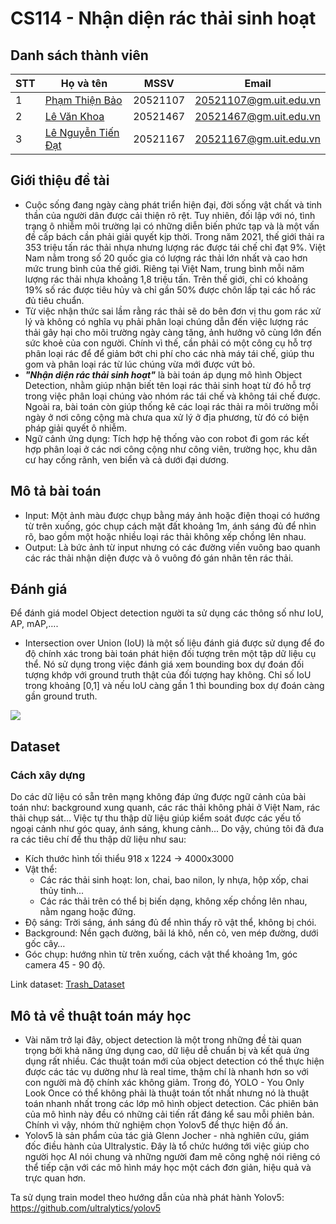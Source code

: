 # CS114 - Nhận diện rác thải sinh hoạt
## Danh sách thành viên
| STT | Họ và tên | MSSV | Email |
|-----|-------|------|-------|
| 1 | [Phạm Thiện Bảo](https://github.com/beetibao) | 20521107 | 20521107@gm.uit.edu.vn |
| 2 | [Lê Văn Khoa](https://github.com/Levankhoa150102) | 20521467 | 20521467@gm.uit.edu.vn |
| 3 | [Lê Nguyễn Tiến Đạt](https://github.com/lenguyentiendat) | 20521167 | 20521167@gm.uit.edu.vn |

## Giới thiệu đề tài
- Cuộc sống đang ngày càng phát triển hiện đại, đời sống vật chất và tinh thần của người dân được cải thiện rõ rệt. Tuy nhiên, đối lập với nó, tình trạng ô nhiễm môi trường lại có những diễn biến phức tạp và là một vấn đề cấp bách cần phải giải quyết kịp thời. Trong năm 2021, thế giới thải ra 353 triệu tấn rác thải nhựa nhưng lượng rác được tái chế chỉ đạt 9%. Việt Nam nằm trong số 20 quốc gia có lượng rác thải lớn nhất và cao hơn mức trung bình của thế giới. Riêng tại Việt Nam, trung bình mỗi năm lượng rác thải nhựa khoảng 1,8 triệu tấn. Trên thế giới, chỉ có khoảng 19% số rác được tiêu hủy và chỉ gần 50% được chôn lấp tại các hố rác đủ tiêu chuẩn. 
- Từ việc nhận thức sai lầm rằng rác thải sẽ do bên đơn vị thu gom rác xử lý và không có nghĩa vụ phải phân loại chúng dẫn đến việc lượng rác thải gây hại cho môi trường ngày càng tăng, ảnh hưởng vô cùng lớn đến sức khoẻ của con người. Chính vì thế, cần phải có một công cụ hỗ trợ phân loại rác để để giảm bớt chi phí cho các nhà máy tái chế, giúp thu gom và phân loại rác từ lúc chúng vừa mới được vứt bỏ. 
- _**"Nhận diện rác thải sinh hoạt"**_ là bài toán áp dụng mô hình Object Detection, nhằm giúp nhận biết tên loại rác thải sinh hoạt từ đó hỗ trợ trong việc phân loại chúng vào nhóm rác tái chế và không tái chế được. Ngoài ra, bài toán còn giúp thống kê các loại rác thải ra môi trường mỗi ngày ở nơi công cộng mà chưa qua xử lý ở địa phương, từ đó có biện pháp giải quyết ô nhiễm.
- Ngữ cảnh ứng dụng: Tích hợp hệ thống vào con robot đi gom rác kết hợp phân loại ở các nơi công cộng như công viên, trường học, khu dân cư hay cống rãnh, ven biển và cả dưới đại dương.

## Mô tả bài toán
- Input: Một ảnh màu được chụp bằng máy ảnh hoặc điện thoại có hướng từ trên xuống, góc chụp cách mặt đất khoảng 1m, ánh sáng đủ để nhìn rõ, bao gồm một hoặc nhiều loại rác thải không xếp chồng lên nhau.
- Output: Là bức ảnh từ input nhưng có các đường viền vuông bao quanh các rác thải nhận diện được và ô vuông đó gán nhãn tên rác thải.

## Đánh giá
Để đánh giá model Object detection người ta sử dụng các thông số như IoU, AP, mAP,….
- Intersection over Union (IoU) là một số liệu đánh giá được sử dụng để đo độ chính xác trong bài toán phát hiện đối tượng trên một tập dữ liệu cụ thể. Nó sử dụng trong việc đánh giá xem bounding box dự đoán đối tượng khớp với ground truth thật của đối tượng hay không. Chỉ số IoU trong khoảng [0,1] và nếu IoU càng gần 1 thì bounding box dự đoán càng gần ground truth.
<img src="https://929687.smushcdn.com/2633864/wp-content/uploads/2016/09/iou_equation.png?lossy=1&strip=1&webp=1">

## Dataset
### Cách xây dựng
Do các dữ liệu có sẵn trên mạng không đáp ứng được ngữ cảnh của bài toán như: background xung quanh, các rác thải không phải ở Việt Nam, rác thải chụp sát…
Việc tự thu thập dữ liệu giúp kiểm soát được các yếu tố ngoại cảnh như góc quay, ánh sáng, khung cảnh... Do vậy, chúng tôi đã đưa ra các tiêu chí để thu thập dữ liệu như sau: 
- Kích thước hình tối thiểu 918 x 1224 → 4000x3000
- Vật thể: 
  - Các rác thải sinh hoạt: lon, chai, bao nilon, ly nhựa, hộp xốp, chai thủy tinh...
  - Các rác thải trên có thể bị biến dạng, không xếp chồng lên nhau, nằm ngang hoặc đứng.
- Độ sáng: Trời sáng, ánh sáng đủ để nhìn thấy rõ vật thể, không bị chói.
- Background: Nền gạch đường, bãi lá khô, nền cỏ, ven mép đường, dưới gốc cây…
- Góc chụp: hướng nhìn từ trên xuống, cách vật thể khoảng 1m, góc camera 45 - 90 độ.

Link dataset: [Trash_Dataset](https://drive.google.com/drive/folders/1--Qa6LCG188SyTX5cwfzCBE9V1-eYBOB?usp=sharing)

## Mô tả về thuật toán máy học
- Vài năm trở lại đây, object detection là một trong những đề tài quan trọng bởi khả năng ứng dụng cao, dữ liệu dễ chuẩn bị và kết quả ứng dụng rất nhiều. Các thuật toán mới của object detection có thể thực hiện được các tác vụ dường như là real time, thậm chí là nhanh hơn so với con người mà độ chính xác không giảm. Trong đó, YOLO - You Only Look Once có thể không phải là thuật toán tốt nhất nhưng nó là thuật toán nhanh nhất trong các lớp mô hình object detection. Các phiên bản của mô hình này đều có những cải tiến rất đáng kể sau mỗi phiên bản. Chính vì vậy, nhóm thử nghiệm chọn Yolov5 để thực hiện đồ án.
- Yolov5 là sản phẩm của tác giả Glenn Jocher - nhà nghiên cứu, giám đốc điều hành của Ultralystic. Đây là tổ chức hướng tới việc giúp cho người học AI nói chung và những người đam mê công nghệ nói riêng có thể tiếp cận với các mô hình máy học một cách đơn giản, hiệu quả và trực quan hơn.

Ta sử dụng train model theo hướng dẫn của nhà phát hành Yolov5: https://github.com/ultralytics/yolov5
